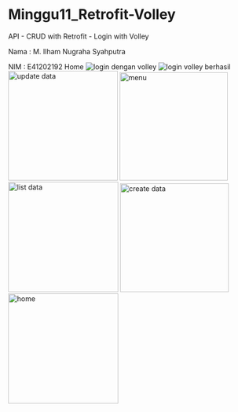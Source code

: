 # Minggu11_Retrofit-Volley
API - CRUD with Retrofit - Login with Volley

Nama : M. Ilham Nugraha Syahputra

NIM : E41202192
Home
![login dengan volley](https://user-images.githubusercontent.com/80625504/142898385-41bc4838-2d41-49e1-82dc-20b9e900a190.png)
![login volley berhasil](https://user-images.githubusercontent.com/80625504/142898395-2ff8a753-b9e1-4935-8099-0cfea8a7cf50.png)
<img width="223" alt="update data" src="https://user-images.githubusercontent.com/80625504/142898402-6e2acb29-1bc0-4d6e-8a98-10fd56e01eab.PNG">
<img width="220" alt="menu" src="https://user-images.githubusercontent.com/80625504/142898405-fde4ab80-e972-4980-975f-47e73d9ac1a8.PNG">
<img width="224" alt="list data" src="https://user-images.githubusercontent.com/80625504/142898412-b44d454e-df17-4c1a-9705-66e2c5ea1694.PNG">
<img width="221" alt="create data" src="https://user-images.githubusercontent.com/80625504/142898417-04c60a16-1f6d-42f5-9d5d-c2d679b9ffc5.PNG">
<img width="224" alt="home" src="https://user-images.githubusercontent.com/80625504/142898421-330cc720-ac57-4508-b4cd-424b4ebf540b.PNG">
